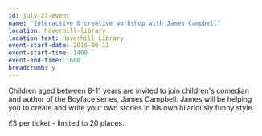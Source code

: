 ```yaml
---
id: july-27-event
name: "Interactive & creative workshop with James Campbell"
location: haverhill-library
location-text: Haverhill Library
event-start-date: 2016-08-11
event-start-time: 1400
event-end-time: 1600
breadcrumb: y
---
```

Children aged between 8-11 years are invited to join children's comedian and author of the Boyface series, James Campbell. James will be helping you to create and write your own stories in his own hilariously funny style.

£3 per ticket - limited to 20 places.

